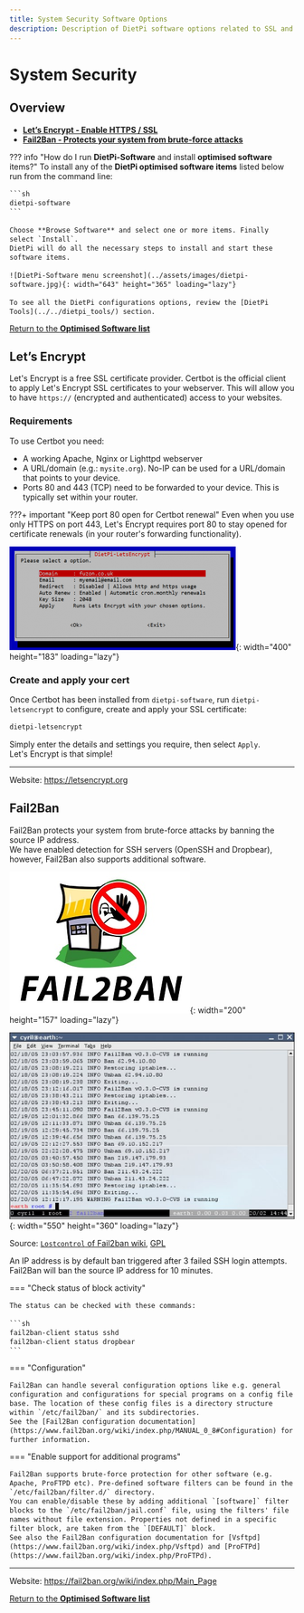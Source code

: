```yaml
---
title: System Security Software Options
description: Description of DietPi software options related to SSL and security
---
```


# System Security

## Overview

- [**Let’s Encrypt - Enable HTTPS / SSL**](#lets-encrypt)
- [**Fail2Ban - Protects your system from brute-force attacks**](#fail2ban)

??? info "How do I run **DietPi-Software** and install **optimised software** items?"
    To install any of the **DietPi optimised software items** listed below run from the command line:

    ```sh
    dietpi-software
    ```

    Choose **Browse Software** and select one or more items. Finally select `Install`.  
    DietPi will do all the necessary steps to install and start these software items.

    ![DietPi-Software menu screenshot](../assets/images/dietpi-software.jpg){: width="643" height="365" loading="lazy"}

    To see all the DietPi configurations options, review the [DietPi Tools](../../dietpi_tools/) section.

[Return to the **Optimised Software list**](../../software/)

## Let’s Encrypt

Let's Encrypt is a free SSL certificate provider. Certbot is the official client to apply Let's Encrypt SSL certificates to your webserver. This will allow you to have `https://` (encrypted and authenticated) access to your websites.

### Requirements

To use Certbot you need:

- A working Apache, Nginx or Lighttpd webserver
- A URL/domain (e.g.: `mysite.org`). No-IP can be used for a URL/domain that points to your device.
- Ports 80 and 443 (TCP) need to be forwarded to your device. This is typically set within your router.

???+ important "Keep port 80 open for Certbot renewal"
    Even when you use only HTTPS on port 443, Let's Encrypt requires port 80 to stay opened for certificate renewals (in your router's forwarding functionality).

![DietPi-LetsEncrypt interface screenshot](../assets/images/dietpi-software-security-certbot.png){: width="400" height="183" loading="lazy"}

### Create and apply your cert

Once Certbot has been installed from `dietpi-software`, run `dietpi-letsencrypt` to configure, create and apply your SSL certificate:

```sh
dietpi-letsencrypt
```

Simply enter the details and settings you require, then select `Apply`.  
Let's Encrypt is that simple!

***

Website: <https://letsencrypt.org>

## Fail2Ban

Fail2Ban protects your system from brute-force attacks by banning the source IP address.  
We have enabled detection for SSH servers (OpenSSH and Dropbear), however, Fail2Ban also supports additional software.

![Fail2Ban logo](../assets/images/dietpi-software-security-fail2ban1.jpg){: width="200" height="157" loading="lazy"}

![Fail2Ban example console logs output](../assets/images/dietpi-software-security-fail2ban2.jpg){: width="550" height="360" loading="lazy"}

Source: [`Lostcontrol` of Fail2ban wiki](https://fail2ban.org/wiki/index.php/File:Fail2ban-screenshot.jpg), [GPL](https://commons.wikimedia.org/w/index.php?curid=19776087)

An IP address is by default ban triggered after 3 failed SSH login attempts. Fail2Ban will ban the source IP address for 10 minutes.

=== "Check status of block activity"

    The status can be checked with these commands:

    ```sh
    fail2ban-client status sshd
    fail2ban-client status dropbear
    ```

=== "Configuration"

    Fail2Ban can handle several configuration options like e.g. general configuration and configurations for special programs on a config file base. The location of these config files is a directory structure within `/etc/fail2ban/` and its subdirectories.  
    See the [Fail2Ban configuration documentation](https://www.fail2ban.org/wiki/index.php/MANUAL_0_8#Configuration) for further information.

=== "Enable support for additional programs"

    Fail2Ban supports brute-force protection for other software (e.g. Apache, ProFTPD etc). Pre-defined software filters can be found in the `/etc/fail2ban/filter.d/` directory.  
    You can enable/disable these by adding additional `[software]` filter blocks to the `/etc/fail2ban/jail.conf` file, using the filters' file names without file extension. Properties not defined in a specific filter block, are taken from the `[DEFAULT]` block.  
    See also the Fail2Ban configuration documentation for [Vsftpd](https://www.fail2ban.org/wiki/index.php/Vsftpd) and [ProFTPd](https://www.fail2ban.org/wiki/index.php/ProFTPd).

***

Website: <https://fail2ban.org/wiki/index.php/Main_Page>

[Return to the **Optimised Software list**](../../software/)
